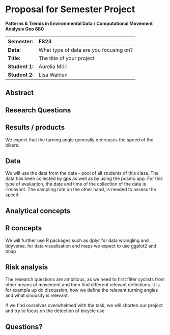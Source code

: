 # Proposal for Semester Project

**Patterns & Trends in Environmental Data / Computational Movement Analysis Geo 880**

| Semester:      | FS23                                   |
|:---------------|:---------------------------------------|
| **Data:**      | What type of data are you focusing on? |
| **Title:**     | The title of your project              |
| **Student 1:** | Aurelia Möri                           |
| **Student 2:** | Lisa Wahlen                            |

## Abstract

<!-- (50-60 words) -->

## Research Questions

<!-- (50-60 words) -->

## Results / products

<!-- What do you expect, anticipate? -->

We expect that the turning angle generally decreases the speed of the bikers.

## Data

<!-- What data will you use? Will you require additional context data? Where do you get this data from? Do you already have all the data? -->

We will use the data from the data - pool of all students of this class. The data has been collected by gps as well as by using the posmo app. For this type of evaluation, the date and time of the collection of the data is irrelevant. The sampling rate on the other hand, is needed to assess the speed.

## Analytical concepts

<!-- Which analytical concepts will you use? What conceptual movement spaces and respective modelling approaches of trajectories will you be using? What additional spatial analysis methods will you be using? -->

## R concepts

<!-- Which R concepts, functions, packages will you mainly use. What additional spatial analysis methods will you be using? -->

We will further use R packages such as dplyr for data wrangling and tidyverse. for data visualisation and maps we expect to use ggplot2 and tmap

## Risk analysis

<!-- What could be the biggest challenges/problems you might face? What is your plan B? -->

The research questions are ambitious, as we need to first filter cyclists from other means of movement and then find different relevant definitions. It is for example up do discussion, how we define the relevant turning angles and what sinuosity is relevant.

If we find ourselves overwhelmed with the task, we will shorten our project and try to focus on the detection of bicycle use.

## Questions?

<!-- Which questions would you like to discuss at the coaching session? -->
